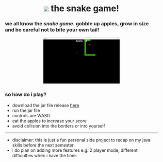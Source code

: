 <div id="header" align="center">
  <h1><img src="https://media.tenor.com/4M_drLvIxWcAAAAC/snake-gentleman.gif" width="150"/> the snake game!</h1>
</div>

<div id="body">
  <h3>we all know the <i>snake game</i>. gobble up apples, grow in size and be careful not to bite your own tail!</h3>
</div>

<div id="gamegif" align="center">
  <img src="https://raw.githubusercontent.com/gremmyz/snek-gaem/main/assets/snek.gif" alt="SnakeGamePreview"  width="50%">
</div>

<div id="rules">
  <h3>so how do i play?</h3>
 </div>
 
 - download the jar file release [here](https://github.com/gremmyz/snek-gaem/releases/tag/JAR)
 - run the jar file
 - controls are WASD
 - eat the apples to increase your score
 - avoid collision into the borders or into yourself
 
 ---
 - disclaimer: this is just a fun personal side project to recap on my java skills before the next semester. 
 - i do plan on adding more features e.g. 2 player mode, different difficulties when i have the time.
